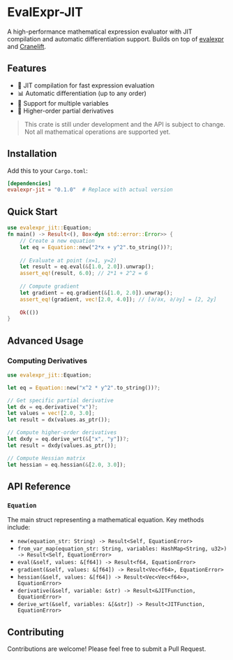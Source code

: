 # EvalExpr-JIT

A high-performance mathematical expression evaluator with JIT compilation and automatic differentiation support. Builds on top of [evalexpr](https://github.com/ISibboI/evalexpr) and [Cranelift](https://github.com/bytecodealliance/wasmtime/tree/main/cranelift).

## Features

- 🚀 JIT compilation for fast expression evaluation
- 📊 Automatic differentiation (up to any order)
- 🔢 Support for multiple variables
- 🧮 Higher-order partial derivatives

> This crate is still under development and the API is subject to change. Not all mathematical operations are supported yet.

## Installation

Add this to your `Cargo.toml`:

```toml
[dependencies]
evalexpr-jit = "0.1.0"  # Replace with actual version
```

## Quick Start

```rust
use evalexpr_jit::Equation;
fn main() -> Result<(), Box<dyn std::error::Error>> {
    // Create a new equation
    let eq = Equation::new("2*x + y^2".to_string())?;
    
    // Evaluate at point (x=1, y=2)
    let result = eq.eval(&[1.0, 2.0]).unwrap();
    assert_eq!(result, 6.0); // 2*1 + 2^2 = 6
    
    // Compute gradient
    let gradient = eq.gradient(&[1.0, 2.0]).unwrap();
    assert_eq!(gradient, vec![2.0, 4.0]); // [∂/∂x, ∂/∂y] = [2, 2y]
    
    Ok(())
}
```

## Advanced Usage

### Computing Derivatives

```rust
use evalexpr_jit::Equation;

let eq = Equation::new("x^2 * y^2".to_string())?;

// Get specific partial derivative
let dx = eq.derivative("x")?;
let values = vec![2.0, 3.0];
let result = dx(values.as_ptr());

// Compute higher-order derivatives
let dxdy = eq.derive_wrt(&["x", "y"])?;
let result = dxdy(values.as_ptr());

// Compute Hessian matrix
let hessian = eq.hessian(&[2.0, 3.0]);
```

## API Reference

### `Equation`

The main struct representing a mathematical equation. Key methods include:

- `new(equation_str: String) -> Result<Self, EquationError>`
- `from_var_map(equation_str: String, variables: HashMap<String, u32>) -> Result<Self, EquationError>`
- `eval(&self, values: &[f64]) -> Result<f64, EquationError>`
- `gradient(&self, values: &[f64]) -> Result<Vec<f64>, EquationError>`
- `hessian(&self, values: &[f64]) -> Result<Vec<Vec<f64>>, EquationError>`
- `derivative(&self, variable: &str) -> Result<&JITFunction, EquationError>`
- `derive_wrt(&self, variables: &[&str]) -> Result<JITFunction, EquationError>`

## Contributing

Contributions are welcome! Please feel free to submit a Pull Request.
